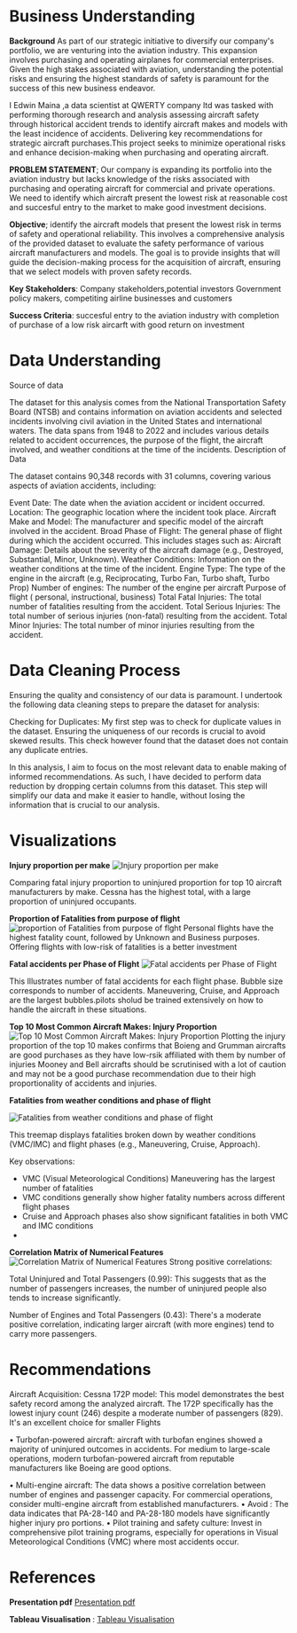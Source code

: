# Business Understanding

**Background**
As part of our strategic initiative to diversify our company's portfolio, we are venturing into the aviation industry. This expansion involves purchasing and operating airplanes for commercial enterprises. Given the high stakes associated with aviation, understanding the potential risks and ensuring the highest standards of safety is paramount for the success of this new business endeavor.

I Edwin Maina ,a data scientist at QWERTY company ltd was tasked with performing thorough research and analysis assessing aircraft safety through historical accident trends to identify aircraft makes and models with the least incidence of accidents. Delivering key recommendations for strategic aircraft purchases.This project seeks to minimize operational risks and enhance decision-making when purchasing and operating aircraft.

**PROBLEM STATEMENT**;
Our company is expanding its portfolio into the aviation industry but lacks knowledge of the risks associated with purchasing and operating aircraft for commercial and private operations. We need to identify which aircraft present the lowest risk at reasonable cost and succesful entry to the market to make good investment decisions. 


**Objective**;
identify the aircraft models that present the lowest risk in terms of safety and operational reliability. This involves a comprehensive analysis of the provided dataset to evaluate the safety performance of various aircraft manufacturers and models. 
The goal is to provide insights that will guide the decision-making process for the acquisition of aircraft, ensuring that we select models with proven safety records.


**Key Stakeholders**: Company stakeholders,potential investors
Government policy makers, competiting airline businesses and customers

**Success Criteria**: succesful entry to the aviation industry with completion of purchase of a low risk aircarft 
with good return on investment


# Data Understanding
Source of data

The dataset for this analysis comes from the National Transportation Safety Board (NTSB) and contains information on aviation accidents and selected incidents involving civil aviation in the United States and international waters. The data spans from 1948 to 2022 and includes various details related to accident occurrences, the purpose of the flight, the aircraft involved, and weather conditions at the time of the incidents.
Description of Data

The dataset contains 90,348 records with 31 columns, covering various aspects of aviation accidents, including:

Event Date: The date when the aviation accident or incident occurred.
Location: The geographic location where the incident took place.
Aircraft Make and Model: The manufacturer and specific model of the aircraft involved in the accident.
Broad Phase of Flight: The general phase of flight during which the accident occurred. This includes stages such as: 
Aircraft Damage: Details about the severity of the aircraft damage (e.g., Destroyed, Substantial, Minor, Unknown).
Weather Conditions: Information on the weather conditions at the time of the incident.
Engine Type: The type of the engine in the aircraft (e.g, Reciprocating, Turbo Fan, Turbo shaft, Turbo Prop)
Number of engines: The number of the engine per aircraft
Purpose of flight ( personal, instructional, business)
Total Fatal Injuries: The total number of fatalities resulting from the accident.
Total Serious Injuries: The total number of serious injuries (non-fatal) resulting from the accident.
Total Minor Injuries: The total number of minor injuries resulting from the accident.

# Data Cleaning Process

Ensuring the quality and consistency of our data is paramount. I undertook the following data cleaning steps to prepare the dataset for analysis:

Checking for Duplicates: My first step was to check for duplicate values in the dataset. Ensuring the uniqueness of our records is crucial to avoid skewed results. This check however found that the dataset does not contain any duplicate entries.

In this analysis, I aim to focus on the most relevant data to enable making of informed recommendations. As such, I have decided to perform data reduction by dropping certain columns from this dataset. This step will simplify our data and make it easier to handle, without losing the information that is crucial to our analysis.

# Visualizations

**Injury proportion per make**
![Injury proportion per make](https://github.com/user-attachments/assets/93ac79dd-8bee-4cc1-b93e-b90d80189e09)

Comparing fatal injury proportion to uninjured proportion for top 10 aircraft manufacturers by make. Cessna has the highest total, with a large proportion of uninjured occupants.


**Proportion of Fatalities from purpose of flight**
![proportion of Fatalities from purpose of flght](https://github.com/user-attachments/assets/995dabd4-c69c-4569-9e8b-e276cbc834f9)
Personal flights have the highest fatality count, followed by Unknown and Business purposes.
Offering flights with low-risk of fatalities is a better investment

**Fatal accidents per Phase of Flight**
![Fatal accidents per Phase of Flight](https://github.com/user-attachments/assets/d409e1a1-0861-476c-8dd6-734016bbaf41)

This Illustrates number of fatal accidents for each flight phase. Bubble size corresponds to number of accidents. Maneuvering, Cruise, and Approach are the largest bubbles.pilots sholud be trained extensively on how to handle the aircraft in these situations.

**Top 10 Most Common Aircraft Makes: Injury Proportion**
![Top 10 Most Common Aircraft Makes: Injury Proportion](https://github.com/user-attachments/assets/c08294d1-86f1-4482-a932-485955876d5f)
Plotting the injury proportion of the top 10 makes confirms that Boieng and Grumman aircrafts are good purchases as they have low-rsik affiliated with them by number of injuries
Mooney and Bell aircrafts should be scrutinised with a lot of caution and may not be a good purchase recommendation due to their high proportionality of accidents and injuries.

**Fatalities from weather conditions and phase of flight**

![Fatalities from weather conditions and phase of flight](https://github.com/user-attachments/assets/4a841d65-2d48-4b6e-a1a8-b857681fb66f)

This treemap displays fatalities broken down by weather conditions (VMC/IMC) and flight phases (e.g., Maneuvering, Cruise, Approach).

Key observations:
- VMC (Visual Meteorological Conditions) Maneuvering has the largest number of fatalities
- VMC conditions generally show higher fatality numbers across different flight phases
- Cruise and Approach phases also show significant fatalities in both VMC and IMC conditions
- 
**Correlation Matrix of Numerical Features**
![Correlation Matrix of Numerical Features](https://github.com/user-attachments/assets/5d932a43-8fa4-4a6c-8218-d20d1f33e3cc)
Strong positive correlations:

Total Uninjured and Total Passengers (0.99): This suggests that as the number of passengers increases, the number of uninjured people also tends to increase significantly.

Number of Engines and Total Passengers (0.43): There's a moderate positive correlation, indicating larger aircraft (with more engines) tend to carry more passengers.

# Recommendations
Aircraft Acquisition: Cessna 172P model: This model demonstrates the best safety record among the
analyzed aircraft. The 172P specifically has the lowest injury count (246) despite a moderate number of
passengers (829). It's an excellent choice for smaller Flights

• Turbofan-powered aircraft: aircraft with turbofan engines showed a majority of uninjured outcomes in
accidents. For medium to large-scale operations, modern turbofan-powered aircraft from reputable
manufacturers like Boeing are good options.

• Multi-engine aircraft: The data shows a positive correlation between number of engines and passenger
capacity. For commercial operations, consider multi-engine aircraft from established manufacturers.
• Avoid : The data indicates that PA-28-140 and PA-28-180 models have significantly higher injury pro
portions.
• Pilot training and safety culture: Invest in comprehensive pilot training programs, especially for operations in
Visual Meteorological Conditions (VMC) where most accidents occur.

# References
**Presentation pdf** 
[Presentation pdf](https://github.com/pianch/dsc-phase-1-project-v3/blob/master/Aviation%20data%20analysis.pdf)

**Tableau Visualisation** : 
[Tableau Visualisation](https://public.tableau.com/app/profile/edwin.maina/viz/Book1_17273156398000/AircraftanalysisDashboard?publish=yes)
